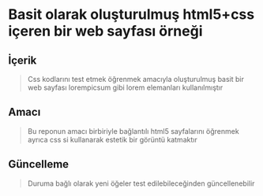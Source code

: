 # Basit olarak oluşturulmuş html5+css içeren bir web sayfası örneği

## İçerik
> Css kodlarını test etmek öğrenmek amacıyla oluşturulmuş basit bir web sayfası
> lorempicsum gibi lorem elemanları kullanılmıştır

## Amacı
> Bu reponun amacı birbiriyle bağlantılı html5 sayfalarını öğrenmek ayrıca css si kullanarak estetik bir görüntü katmaktır

## Güncelleme

>Duruma bağlı olarak yeni öğeler test edilebileceğinden güncellenebilir
